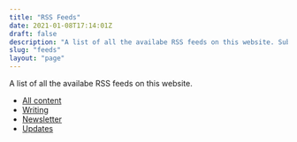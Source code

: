 ```yaml
---
title: "RSS Feeds"
date: 2021-01-08T17:14:01Z
draft: false
description: "A list of all the availabe RSS feeds on this website. Subscribe to feeds for all content, or articles, Newsletter issues or Notes individually."
slug: "feeds"
layout: "page"
---
```


A list of all the availabe RSS feeds on this website.

- [All content](/feed.xml)
- [Writing](/writing/feed.xml)
- [Newsletter](/newsletter/feed.xml)
- [Updates](/updates/feed.xml)
